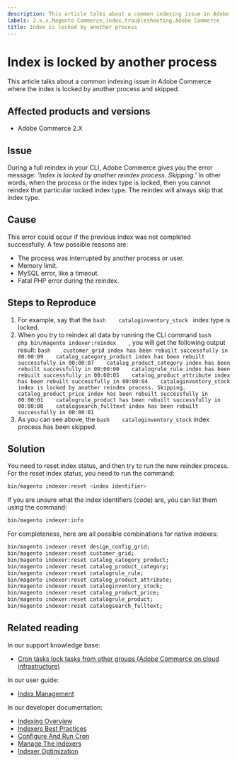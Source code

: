 ```yaml
---
description: This article talks about a common indexing issue in Adobe Commerce where the index is locked by another process and skipped.
labels: 2.x.x,Magento Commerce,index,troubleshooting,Adobe Commerce
title: Index is locked by another process
---
```


# Index is locked by another process

This article talks about a common indexing issue in Adobe Commerce where the index is locked by another process and skipped.

## Affected products and versions

* Adobe Commerce 2.X

## Issue

During a full reindex in your CLI, Adobe Commerce gives you the error message: *'Index is locked by another reindex process. Skipping.'* In other words, when the process or the index type is locked, then you cannot reindex that particular locked index type. The reindex will always skip that index type.

## Cause

This error could occur if the previous index was not completed successfully. A few possible reasons are:

* The process was interrupted by another process or user.
* Memory limit.
* MySQL error, like a timeout.
* Fatal PHP error during the reindex.

## Steps to Reproduce

1. For example, say that the    ```bash    cataloginventory_stock ```    index type is locked.
1. When you try to reindex all data by running the CLI command    ```bash    php bin/magento indexer:reindex    ```, you will get the following output result:    ```bash    customer_grid index has been rebuilt successfully in 00:00:09    catalog_category_product index has been rebuilt successfully in 00:00:07    catalog_product_category index has been rebuilt successfully in 00:00:00    catalogrule_rule index has been rebuilt successfully in 00:00:05    catalog_product_attribute index has been rebuilt successfully in 00:00:04    cataloginventory_stock index is locked by another reindex process. Skipping.    catalog_product_price index has been rebuilt successfully in 00:00:01    catalogrule_product has been rebuilt successfully in 00:00:00    catalogsearch_fulltext index has been rebuilt successfully in 00:00:01    ```    
1. As you can see above, the    ```bash    cataloginventory_stock```    index process has been skipped.


## Solution

You need to reset index status, and then try to run the new reindex process. For the reset index status, you need to run the command:

```bash
bin/magento indexer:reset <index identifier>
```

If you are unsure what the index identifiers (code) are, you can list them using the command:

```bash
bin/magento indexer:info
```

For completeness, here are all possible combinations for native indexes:

```bash
bin/magento indexer:reset design_config_grid;
bin/magento indexer:reset customer_grid;
bin/magento indexer:reset catalog_category_product;
bin/magento indexer:reset catalog_product_category;
bin/magento indexer:reset catalogrule_rule;
bin/magento indexer:reset catalog_product_attribute;
bin/magento indexer:reset cataloginventory_stock;
bin/magento indexer:reset catalog_product_price;
bin/magento indexer:reset catalogrule_product;
bin/magento indexer:reset catalogsearch_fulltext;
```


## Related reading

In our support knowledge base:

* [Cron tasks lock tasks from other groups (Adobe Commerce on cloud infrastructure)](https://support.magento.com/hc/en-us/articles/360029219812)

In our user guide:

* [Index Management](https://docs.magento.com/user-guide/system/index-management.html?itm_source=merchdocs&itm_medium=search_page&itm_campaign=federated_search&itm_term=reindexing)

In our developer documentation:

* [Indexing Overview](https://devdocs.magento.com/guides/v2.3/extension-dev-guide/indexing.html)
* [Indexers Best Practices](https://devdocs.magento.com/guides/v2.3/performance-best-practices/configuration.html#indexers)
* [Configure And Run Cron](https://devdocs.magento.com/guides/v2.3/config-guide/cli/config-cli-subcommands-cron.html)
* [Manage The Indexers](https://devdocs.magento.com/guides/v2.3/config-guide/cli/config-cli-subcommands-index.html)
* [Indexer Optimization](https://devdocs.magento.com/guides/v2.3/extension-dev-guide/indexer-batch.html)